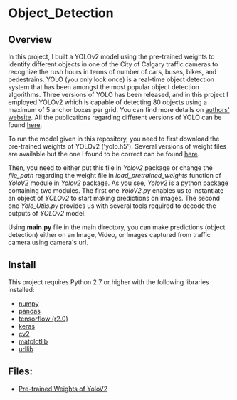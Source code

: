 # Object_Detection

## Overview
In this project, I built a YOLOv2 model using the pre-trained weights to identify different objects in one of the City of Calgary traffic cameras to recognize the rush hours in terms of number of cars, buses, bikes, and pedestrains. YOLO (you only look once) is a real-time object detection system that has been amongst the most popular object detection algorithms. Three versions of YOLO has been released, and in this project I employed YOLOv2 which is capable of detecting 80 objects using a maximum of 5 anchor boxes per grid. You can find more details on [authors' website](https://pjreddie.com/darknet/yolov2/). All the publications regarding different versions of YOLO can be found [here](https://pjreddie.com/publications/). 

To run the model given in this repository, you need to first download the pre-trained weights of YOLOv2 ('yolo.h5'). Several versions of weight files are available but the one I found to be correct can be found [here](https://drive.google.com/uc?id=11Q0Zq_bQSusPP8ALA3yeZq9j0yMfMBe-&export=download).  

Then, you need to either put this file in *Yolov2* package or change the *file_path* regarding the weight file in *load_pretrained_weights* function of *YoloV2* module in *Yolov2* package. As you see, *Yolov2* is a python package containing two modules. The first one *YoloV2.py* enables us to instantiate an object of *YOLOv2* to start making predictions on images. The second one *Yolo_Utils.py* provides us with several tools required to decode the outputs of *YOLOv2* model.

Using __main.py__ file in the main directory, you can make predictions (object detection) either on an Image, Video, or Images captured from traffic camera using camera's url.

## Install
This project requires Python 2.7 or higher with the following libraries installed:
  * [numpy](https://numpy.org/)
  * [pandas](https://pandas.pydata.org/)
  * [tensorflow (r2.0)](https://www.tensorflow.org/versions/r2.0/api_docs/python/tf)
  * [keras](https://www.tensorflow.org/versions/r2.0/api_docs/python/tf)
  * [cv2](https://pypi.org/project/opencv-python/)
  * [matplotlib](https://matplotlib.org/)
  * [urllib](https://docs.python.org/2/library/urllib.html)
  
## Files:
  * [Pre-trained Weights of YoloV2](https://drive.google.com/uc?id=11Q0Zq_bQSusPP8ALA3yeZq9j0yMfMBe-&export=download)

